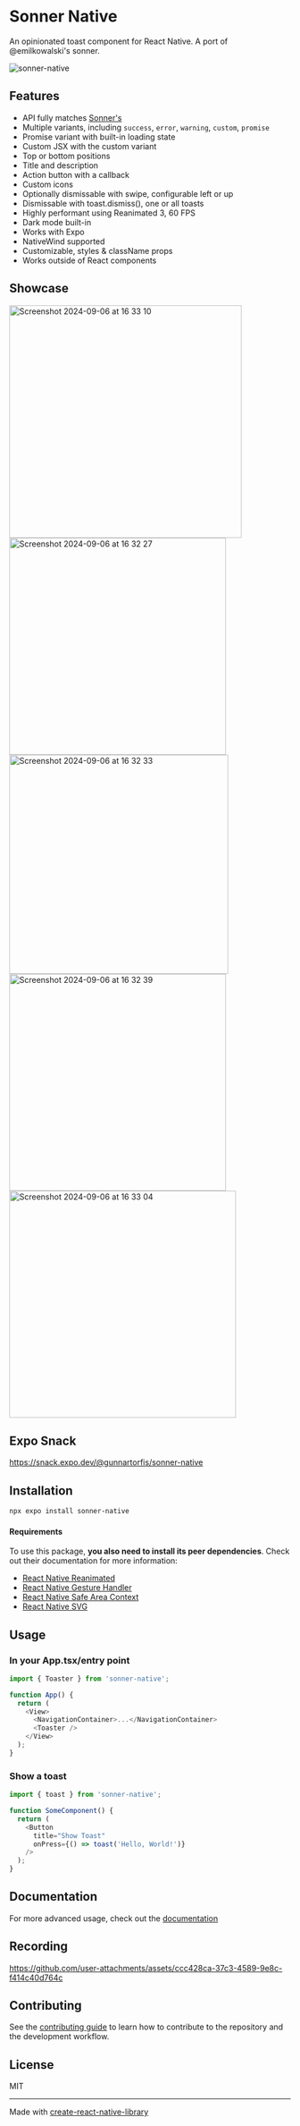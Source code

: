 # Sonner Native

An opinionated toast component for React Native. A port of @emilkowalski's sonner.

![sonner-native](https://github.com/user-attachments/assets/0baf95df-9c99-4db6-877e-1edcc0eca0d4)

## Features

- API fully matches [Sonner's](https://sonner.emilkowal.ski/)
- Multiple variants, including `success`, `error`, `warning`, `custom`, `promise`
- Promise variant with built-in loading state
- Custom JSX with the custom variant
- Top or bottom positions
- Title and description
- Action button with a callback
- Custom icons
- Optionally dismissable with swipe, configurable left or up
- Dismissable with toast.dismiss(), one or all toasts
- Highly performant using Reanimated 3, 60 FPS
- Dark mode built-in
- Works with Expo
- NativeWind supported
- Customizable, styles & className props
- Works outside of React components

## Showcase

<img width="416" alt="Screenshot 2024-09-06 at 16 33 10" src="https://github.com/user-attachments/assets/fb986f0f-6f5a-4716-9633-6dfe492a9e9c">
<img width="388" alt="Screenshot 2024-09-06 at 16 32 27" src="https://github.com/user-attachments/assets/8fa438c4-3c65-4f8f-ad15-52cc24e1faf5">
<img width="392" alt="Screenshot 2024-09-06 at 16 32 33" src="https://github.com/user-attachments/assets/fe43bc29-5d25-4e32-a88c-bba6e58a6eda">
<img width="388" alt="Screenshot 2024-09-06 at 16 32 39" src="https://github.com/user-attachments/assets/ead85100-b52e-433a-b8b8-9416cfb79b63">
<img width="406" alt="Screenshot 2024-09-06 at 16 33 04" src="https://github.com/user-attachments/assets/bbc20957-160f-43c1-b317-b64512ec7cef">

## Expo Snack

https://snack.expo.dev/@gunnartorfis/sonner-native

## Installation

```sh
npx expo install sonner-native
```

#### Requirements

To use this package, **you also need to install its peer dependencies**. Check out their documentation for more information:

- [React Native Reanimated](https://docs.swmansion.com/react-native-reanimated/docs/fundamentals/getting-started)
- [React Native Gesture Handler](https://docs.swmansion.com/react-native-gesture-handler/docs/)
- [React Native Safe Area Context](https://docs.expo.dev/versions/latest/sdk/safe-area-context/)
- [React Native SVG](https://github.com/software-mansion/react-native-svg)

## Usage

### In your App.tsx/entry point

```typescript
import { Toaster } from 'sonner-native';

function App() {
  return (
    <View>
      <NavigationContainer>...</NavigationContainer>
      <Toaster />
    </View>
  );
}
```

### Show a toast

```typescript
import { toast } from 'sonner-native';

function SomeComponent() {
  return (
    <Button
      title="Show Toast"
      onPress={() => toast('Hello, World!')}
    />
  );
}
```

## Documentation

For more advanced usage, check out the [documentation](https://gunnartorfis.github.io/sonner-native/)

## Recording

https://github.com/user-attachments/assets/ccc428ca-37c3-4589-9e8c-f414c40d764c

## Contributing

See the [contributing guide](CONTRIBUTING.md) to learn how to contribute to the repository and the development workflow.

## License

MIT

---

Made with [create-react-native-library](https://github.com/callstack/react-native-builder-bob)
